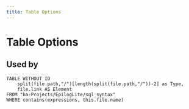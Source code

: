```yaml
---
title: Table Options
---
```


# Table Options

## Used by

```dataview
TABLE WITHOUT ID
	split(file.path,"/")[length(split(file.path,"/"))-2] as Type,
	file.link AS Element
FROM "ba-Projects/EpilogLite/sql_syntax" 
WHERE contains(expressions, this.file.name)
```
